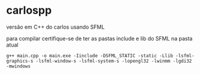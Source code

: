 # carlospp

versão em C++ do carlos usando SFML

para compilar certifique-se de ter as pastas include e lib do SFML na pasta atual

```
g++ main.cpp -o main.exe -Iinclude -DSFML_STATIC -static -Llib -lsfml-graphics-s -lsfml-window-s -lsfml-system-s -lopengl32 -lwinmm -lgdi32 -mwindows
```
